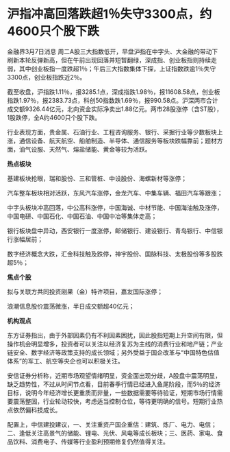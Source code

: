 # 沪指冲高回落跌超1％失守3300点，约4600只个股下跌

金融界3月7日消息
周二A股三大指数低开，早盘沪指在中字头、大金融的带动下刷新本轮反弹新高，但在午前出现回落并短暂翻绿，深成指、创业板指则持续走弱，其中创业板指一度跌超1％；午后三大指数集体下探，上证指数跌逾1％失守3300点，创业板指跌近2％。

截至收盘，沪指跌1.11％，报3285.1点，深成指跌1.98％，报11608.58点，创业板指跌1.97％，报2383.73点，科创50指数跌1.69％，报990.58点。沪深两市合计成交额9326.44亿元，北向资金实际净卖出1.88亿元。两市28股涨停（含ST股），1股跌停，全A约4600只个股下跌。

行业表现方面，贵金属、石油行业、工程咨询服务、银行、采掘行业等少数板块上涨，通信设备、航天航空、船舶制造、半导体、通信服务等板块跌幅靠前；题材方面，油气设服、天然气、熔盐储能、黄金等较为活跃。

**热点板块**

基建板块抢眼，瑞和股份、三和管桩、中设股份、海螺新材等涨停；

汽车整车板块相对活跃，东风汽车涨停，金龙汽车、中集车辆、福田汽车等跟涨；

中字头板块冲高回落，中公高科涨停，中国海诚、中材节能、中国海油触及涨停，中国电研、中国石化、中国石油、中国中冶等集体走高；

银行板块盘中异动，西安银行一度涨停，邮储银行、建设银行、青岛银行、中信银行涨幅居前；

数字经济概念大跌，汇金科技触及跌停，神宇股份、国脉科技、太极股份等多股跌超5％；

**焦点个股**

拟与关联方共同投资刚果（金）特许项目，嘉友国际涨停；

浪潮信息股价震荡微涨，半日成交额超40亿元；

**机构观点**

东方证券指出，由于外部因素仍有不利因素困扰，因此股指短期上升空间有限，但操作机会明显增多，投资者可以关注以经济复苏为主线的消费行业和地产链；产业链安全、数字经济等政策支持的成长领域；另外受益于国企改革与“中国特色估值体系”的军工、航空等央企也可以积极关注。

安信证券分析称，近期市场观望情绪明显，资金面出现分歧，A股盘中震荡明显，缺乏趋势性，不过从时间节点看，目前春季行情已经进入鱼尾阶段，而5％的经济目标，说明今年经济增长更重质而非量，一些数据需要等待验证，短期市场行情需要震荡整固，行业轮动较快，考虑适当控制仓位，等待更明确的信号。短期行业热点依然偏科技成长。

配置上，中信建投建议，一、关注重资产国企重估：建筑、炼厂、电力、电信；二、逢低关注高景气的储能、锂电、光伏、风电等成长板块；三、医药、家电、食品饮料、消费电子、传媒等行业盈利预期修复仍然值得关注。

